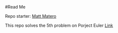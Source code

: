 #Read Me

Repo starter:  [Matt Matero](http://matero.me "Matt Matero")


This repo solves the 5th problem on Porject Euler
[Link](https://projecteuler.net/problem=5)
